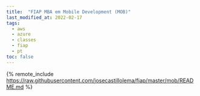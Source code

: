 ```yaml
---
title:  "FIAP MBA em Mobile Development (MOB)"
last_modified_at: 2022-02-17
tags:
  - aws
  - azure
  - classes
  - fiap
  - pt
toc: false
---
```


{% remote_include https://raw.githubusercontent.com/josecastillolema/fiap/master/mob/README.md %}

